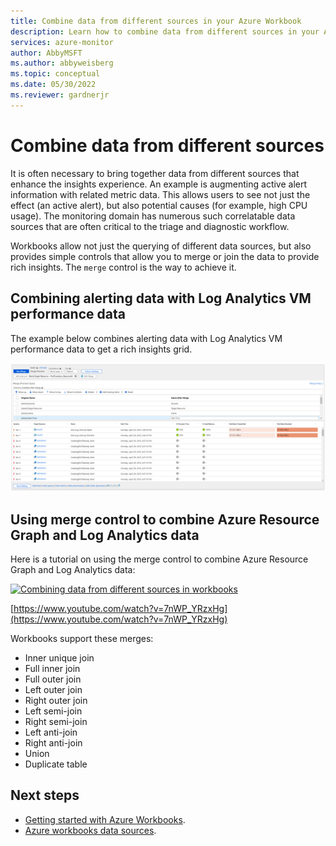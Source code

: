 ```yaml
---
title: Combine data from different sources in your Azure Workbook
description: Learn how to combine data from different sources in your Azure Workbook.
services: azure-monitor
author: AbbyMSFT
ms.author: abbyweisberg
ms.topic: conceptual
ms.date: 05/30/2022
ms.reviewer: gardnerjr 
---
```


# Combine data from different sources

It is often necessary to bring together data from different sources that enhance the insights experience. An example is augmenting active alert information with related metric data. This allows users to see not just the effect (an active alert), but also potential causes (for example, high CPU usage). The monitoring domain has numerous such correlatable data sources that are often critical to the triage and diagnostic workflow.

Workbooks allow not just the querying of different data sources, but also provides simple controls that allow you to merge or join the data to provide rich insights. The `merge` control is the way to achieve it.

## Combining alerting data with Log Analytics VM performance data

The example below combines alerting data with Log Analytics VM performance data to get a rich insights grid.

![Screenshot of a workbook with a merge control that combines alert and log analytics data.](./media/workbooks-data-sources/merge-control.png)

## Using merge control to combine Azure Resource Graph and Log Analytics data

Here is a tutorial on using the merge control to combine Azure Resource Graph and Log Analytics data:

[![Combining data from different sources in workbooks](https://img.youtube.com/vi/7nWP_YRzxHg/0.jpg)](https://www.youtube.com/watch?v=7nWP_YRzxHg "Video showing how to combine data from different sources in workbooks.")

[https://www.youtube.com/watch?v=7nWP_YRzxHg](https://www.youtube.com/watch?v=7nWP_YRzxHg)


Workbooks support these merges:

* Inner unique join
* Full inner join
* Full outer join
* Left outer join
* Right outer join
* Left semi-join
* Right semi-join
* Left anti-join
* Right anti-join
* Union
* Duplicate table

## Next steps
 - [Getting started with Azure Workbooks](workbooks-getting-started.md).
 - [Azure workbooks data sources](workbooks-data-sources.md).